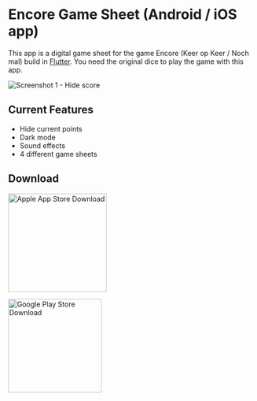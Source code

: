 Encore Game Sheet (Android / iOS app)
==================

This app is a digital game sheet for the game Encore (Keer op Keer / Noch mal) build in <a href="https://flutter.dev/">Flutter<a>. You need the original dice to play the game with this app.
  
![Screenshot 1 - Hide score](https://user-images.githubusercontent.com/13018117/147416624-30a3453d-f9a7-45ee-ba45-bdaac7a972db.jpg)

Current Features
------------------
  
* Hide current points
* Dark mode
* Sound effects
* 4 different game sheets
    
Download
------------------
  
<a href="https://apps.apple.com/us/app/encore-game-sheet/id1599803385"><img src="https://user-images.githubusercontent.com/13018117/147416020-b46b862a-0ef2-422c-a227-980b99157434.png" width="200" alt="Apple App Store Download" /></a>

<a href="https://play.google.com/store/apps/details?id=nl.maikelstuivenberg.encore_gamesheet"><img src="https://user-images.githubusercontent.com/13018117/147416008-22d81c6d-cc8d-4727-abf3-e095d143b2e4.png" width="190" alt="Google Play Store Download" /></a>